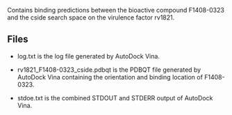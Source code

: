 Contains binding predictions between the bioactive compound F1408-0323 and the cside search space on the virulence factor rv1821.

## Files

- log.txt is the log file generated by AutoDock Vina.

- rv1821_F1408-0323_cside.pdbqt is the PDBQT file generated by AutoDock Vina containing the orientation and binding location of F1408-0323.

- stdoe.txt is the combined STDOUT and STDERR output of AutoDock Vina.

